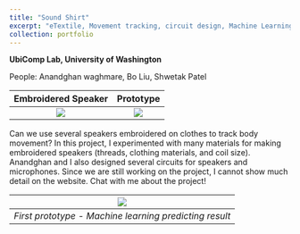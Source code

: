 ```yaml
---
title: "Sound Shirt"
excerpt: "eTextile, Movement tracking, circuit design, Machine Learning <br/> <img src='/images/SoundShirtFront.png'>"
collection: portfolio
---
```


**UbiComp Lab, University of Washington**

People: Anandghan waghmare, Bo Liu, Shwetak Patel 


Embroidered Speaker            |      Prototype
:-------------------------:|:-------------------------:
![](http://boliu97.github.io/images/Speaker_1.jpg)  |  ![](http://boliu97.github.io/images/Speaker_2.jpg)

Can we use several speakers embroidered on clothes to track body movement? In this project, I experimented with many materials for making embroidered speakers (threads, clothing materials, and coil size). Anandghan and I also designed several circuits for speakers and microphones. Since we are still working on the project, I cannot show much detail on the website. Chat with me about the project!


|![](http://boliu97.github.io/images/SoundShirt-demo.gif)|
|:--:| 
| *First prototype - Machine learning predicting result* |

